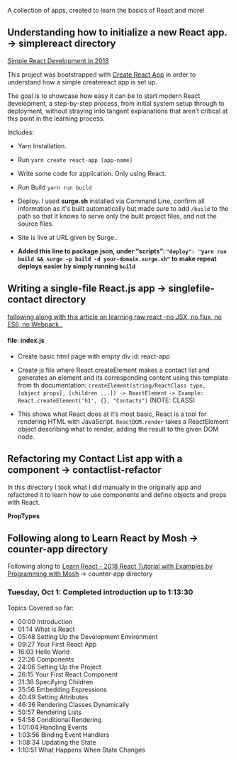 A collection of apps, created to learn the basics of React and more!

## Understanding how to initialize a new React app. -> simplereact directory

[Simple React Development in 2018](https://hackernoon.com/simple-react-development-in-2017-113bd563691f)

This project was bootstrapped with [Create React App](https://github.com/facebook/create-react-app) in order to understand how a simple createreact app is set up.

The goal is to showcase how easy it can be to start modern React development, a step-by-step process, from initial system setup through to deployment, without straying into tangent explanations that aren’t critical at this point in the learning process.

Includes:

-   Yarn Installation.
-   Run `yarn create react-app [app-name]`
-   Write some code for application. Only using React.
-   Run Build `yarn run build`
-   Deploy. I used **surge.sh** installed via Command Line, confirm all information as it's built automatically but made sure to add `/build` to the path so that it knows to serve only the built project files, and not the source files.
-   Site is live at URL given by Surge..

-   **Added this line to package.json, under “scripts”: `"deploy": "yarn run build && surge -p build -d your-domain.surge.sh"` to make repeat deploys easier by simply running `build`**

## Writing a single-file React.js app -> singlefile-contact directory

[following along with this article on learning raw react -no JSX, no flux, no ES6, no Webpack..](http://jamesknelson.com/learn-raw-react-no-jsx-flux-es6-webpack/)

#### file: index.js

-   Create basic html page with empty div id: react-app
-   Create js file where React.createElement makes a contact list and generates an element and its corresponding content using this template from th documentation: `createElement(string/ReactClass type, [object props], [children ...]) -> ReactElement`
    `-> Example: React.createElement('h1', {}, "Contacts")` (NOTE: CLASS)

-   This shows what React does at it’s most basic, React is a tool for rendering HTML with JavaScript. `ReactDOM.render` takes a ReactElement object describing what to render, adding the result to the given DOM node.

## Refactoring my Contact List app with a component -> contactlist-refactor

In this directory I took what I did manually in the originally app and refactored it to learn how to use components and define objects and props with React.

**PropTypes**

## Following along to Learn React by Mosh -> counter-app directory

Following along to [Learn React - 2018 React Tutorial with Examples by Programming with Mosh](https://www.youtube.com/watch?v=Ke90Tje7VS0) -> counter-app directory

### Tuesday, Oct 1: Completed introduction up to 1:13:30

Topics Covered so far:

-   00:00 Introduction
-   01:14 What is React
-   05:48 Setting Up the Development Environment
-   09:27 Your First React App
-   16:03 Hello World
-   22:26 Components
-   24:06 Setting Up the Project
-   26:15 Your First React Component
-   31:38 Specifying Children
-   35:56 Embedding Expressions
-   40:49 Setting Attributes
-   46:36 Rendering Classes Dynamically
-   50:57 Rendering Lists
-   54:58 Conditional Rendering
-   1:01:04 Handling Events
-   1:03:56 Binding Event Handlers
-   1:08:34 Updating the State
-   1:10:51 What Happens When State Changes
